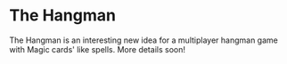 The Hangman
=======

The Hangman is an interesting new idea for a multiplayer hangman game with Magic cards' like spells. More details soon!
